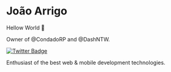# João Arrigo

Hellow World 👋

Owner of @CondadoRP and @DashNTW.

[![Twitter Badge](https://img.shields.io/badge/-@jpx__x-00875f?style=flat-square&labelColor=00875f&logo=twitter&logoColor=white&link=https://twitter.com/jpx__x)](https://twitter.com/jpx__x) 
<!-- [![Linkedin Badge](https://img.shields.io/badge/-Diego%20Fernandes-00875f?style=flat-square&logo=Linkedin&logoColor=white&link=https://www.linkedin.com/in/diego-schell-fernandes/)](https://www.linkedin.com/in/diego-schell-fernandes/)  -->
<!-- [![Gmail Badge](https://img.shields.io/badge/-diego.schell.f@gmail.com-00875f?style=flat-square&logo=Gmail&logoColor=white&link=mailto:diego.schell.f@gmail.com)](mailto:diego.schell.f@gmail.com) -->

Enthusiast of the best web & mobile development technologies.
